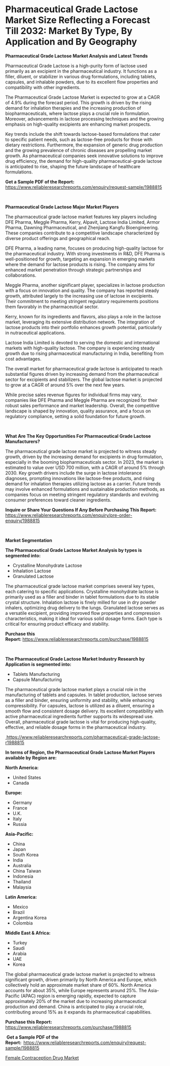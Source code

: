 <p><h1>Pharmaceutical Grade Lactose Market Size Reflecting a Forecast Till 2032: Market By Type, By Application and By Geography</h1></p><p><strong>Pharmaceutical Grade Lactose Market Analysis and Latest Trends</strong></p>
<p><p>Pharmaceutical Grade Lactose is a high-purity form of lactose used primarily as an excipient in the pharmaceutical industry. It functions as a filler, diluent, or stabilizer in various drug formulations, including tablets, capsules, and inhalable powders, due to its excellent flow properties and compatibility with other ingredients.</p><p>The Pharmaceutical Grade Lactose Market is expected to grow at a CAGR of 4.9% during the forecast period. This growth is driven by the rising demand for inhalation therapies and the increasing production of biopharmaceuticals, where lactose plays a crucial role in formulation. Moreover, advancements in lactose processing techniques and the growing emphasis on high-quality excipients are enhancing market prospects.</p><p>Key trends include the shift towards lactose-based formulations that cater to specific patient needs, such as lactose-free products for those with dietary restrictions. Furthermore, the expansion of generic drug production and the growing prevalence of chronic diseases are propelling market growth. As pharmaceutical companies seek innovative solutions to improve drug efficiency, the demand for high-quality pharmaceutical-grade lactose is anticipated to rise, shaping the future landscape of healthcare formulations.</p></p>
<p><strong>Get a Sample PDF of the Report:&nbsp;</strong> <a href="https://www.reliableresearchreports.com/enquiry/request-sample/1988815?utm_campaign=3210&utm_medium=2&utm_source=Github&utm_content=ia&utm_term=09032025&utm_id=pharmaceutical-grade-lactose">https://www.reliableresearchreports.com/enquiry/request-sample/1988815</a></p>
<p>&nbsp;</p>
<p><strong>Pharmaceutical Grade Lactose Major Market Players</strong></p>
<p><p>The pharmaceutical grade lactose market features key players including DFE Pharma, Meggle Pharma, Kerry, Alpavit, Lactose India Limited, Armor Pharma, Dawning Pharmaceutical, and Zhenjiang Kangfu Bioengineering. These companies contribute to a competitive landscape characterized by diverse product offerings and geographical reach.</p><p>DFE Pharma, a leading name, focuses on producing high-quality lactose for the pharmaceutical industry. With strong investments in R&D, DFE Pharma is well-positioned for growth, targeting an expansion in emerging markets where the demand for lactose products is rising. The company aims for enhanced market penetration through strategic partnerships and collaborations.</p><p>Meggle Pharma, another significant player, specializes in lactose production with a focus on innovation and quality. The company has reported steady growth, attributed largely to the increasing use of lactose in excipients. Their commitment to meeting stringent regulatory requirements positions them favorably in the pharmaceutical sector.</p><p>Kerry, known for its ingredients and flavors, also plays a role in the lactose market, leveraging its extensive distribution network. The integration of lactose products into their portfolio enhances growth potential, particularly in nutraceutical applications.</p><p>Lactose India Limited is devoted to serving the domestic and international markets with high-quality lactose. The company is experiencing steady growth due to rising pharmaceutical manufacturing in India, benefiting from cost advantages.</p><p>The overall market for pharmaceutical grade lactose is anticipated to reach substantial figures driven by increasing demand from the pharmaceutical sector for excipients and stabilizers. The global lactose market is projected to grow at a CAGR of around 5% over the next few years.</p><p>While precise sales revenue figures for individual firms may vary, companies like DFE Pharma and Meggle Pharma are recognized for their robust sales performance and market leadership. Overall, the competitive landscape is shaped by innovation, quality assurance, and a focus on regulatory compliance, setting a solid foundation for future growth.</p></p>
<p>&nbsp;</p>
<p><strong>What Are The Key Opportunities For Pharmaceutical Grade Lactose Manufacturers?</strong></p>
<p><p>The pharmaceutical grade lactose market is projected to witness steady growth, driven by the increasing demand for excipients in drug formulation, especially in the booming biopharmaceuticals sector. In 2023, the market is estimated to value over USD 700 million, with a CAGR of around 5% through 2030. Key growth drivers include the surge in lactose intolerance diagnoses, prompting innovations like lactose-free products, and rising demand for inhalation therapies utilizing lactose as a carrier. Future trends may involve enhanced formulations and sustainable production methods, as companies focus on meeting stringent regulatory standards and evolving consumer preferences toward cleaner ingredients.</p></p>
<p><strong>Inquire or Share Your Questions If Any Before Purchasing This Report:</strong> <a href="https://www.reliableresearchreports.com/enquiry/pre-order-enquiry/1988815?utm_campaign=3210&utm_medium=2&utm_source=Github&utm_content=ia&utm_term=09032025&utm_id=pharmaceutical-grade-lactose">https://www.reliableresearchreports.com/enquiry/pre-order-enquiry/1988815</a></p>
<p>&nbsp;</p>
<p><strong>Market Segmentation</strong></p>
<p><strong>The Pharmaceutical Grade Lactose Market Analysis by types is segmented into:</strong></p>
<p><ul><li>Crystalline Monohydrate Lactose</li><li>Inhalation Lactose</li><li>Granulated Lactose</li></ul></p>
<p><p>The pharmaceutical grade lactose market comprises several key types, each catering to specific applications. Crystalline monohydrate lactose is primarily used as a filler and binder in tablet formulations due to its stable crystal structure. Inhalation lactose is finely milled for use in dry powder inhalers, optimizing drug delivery to the lungs. Granulated lactose serves as a versatile excipient, providing improved flow properties and compression characteristics, making it ideal for various solid dosage forms. Each type is critical for ensuring product efficacy and stability.</p></p>
<p><strong>Purchase this Report:&nbsp;</strong><a href="https://www.reliableresearchreports.com/purchase/1988815?utm_campaign=3210&utm_medium=2&utm_source=Github&utm_content=ia&utm_term=09032025&utm_id=pharmaceutical-grade-lactose">https://www.reliableresearchreports.com/purchase/1988815</a></p>
<p>&nbsp;</p>
<p><strong>The Pharmaceutical Grade Lactose Market Industry Research by Application is segmented into:</strong></p>
<p><ul><li>Tablets Manufacturing</li><li>Capsule Manufacturing</li></ul></p>
<p><p>The pharmaceutical grade lactose market plays a crucial role in the manufacturing of tablets and capsules. In tablet production, lactose serves as a filler and binder, ensuring uniformity and stability, while enhancing compressibility. For capsules, lactose is utilized as a diluent, ensuring a smooth flow and consistent dosage delivery. Its excellent compatibility with active pharmaceutical ingredients further supports its widespread use. Overall, pharmaceutical grade lactose is vital for producing high-quality, effective, and reliable dosage forms in the pharmaceutical industry.</p></p>
<p><a href="https://www.reliableresearchreports.com/pharmaceutical-grade-lactose-r1988815?utm_campaign=3210&utm_medium=2&utm_source=Github&utm_content=ia&utm_term=09032025&utm_id=pharmaceutical-grade-lactose">&nbsp;https://www.reliableresearchreports.com/pharmaceutical-grade-lactose-r1988815</a></p>
<p><strong>In terms of Region, the Pharmaceutical Grade Lactose Market Players available by Region are:</strong></p>
<p>
    <p> <strong> North America: </strong>
        <ul>
            <li>United States</li>
            <li>Canada</li>
        </ul>
        </p> 
    <p> <strong> Europe: </strong>
        <ul>
            <li>Germany</li>
            <li>France</li>
            <li>U.K.</li>
            <li>Italy</li>
            <li>Russia</li>
        </ul>
        </p> 
    <p> <strong> Asia-Pacific: </strong>
        <ul>
            <li>China</li>
            <li>Japan</li>
            <li>South Korea</li>
            <li>India</li>
            <li>Australia</li>
            <li>China Taiwan</li>
            <li>Indonesia</li>
            <li>Thailand</li>
            <li>Malaysia</li>
        </ul>
        </p> 
    <p> <strong> Latin America: </strong>
        <ul>
            <li>Mexico</li>
            <li>Brazil</li>
            <li>Argentina Korea</li>
            <li>Colombia</li>
        </ul>
        </p> 
    <p> <strong> Middle East & Africa: </strong>
        <ul>
            <li>Turkey</li>
            <li>Saudi</li>
            <li>Arabia</li>
            <li>UAE</li>
            <li>Korea</li>
        </ul>
    </p>
    </p>
<p><p>The global pharmaceutical grade lactose market is projected to witness significant growth, driven primarily by North America and Europe, which collectively hold an approximate market share of 60%. North America accounts for about 35%, while Europe represents around 25%. The Asia-Pacific (APAC) region is emerging rapidly, expected to capture approximately 20% of the market due to increasing pharmaceutical production and demand. China is anticipated to play a crucial role, contributing around 15% as it expands its pharmaceutical capabilities.</p></p>
<p><strong>Purchase this Report: </strong><a href="https://www.reliableresearchreports.com/purchase/1988815?utm_campaign=3210&utm_medium=2&utm_source=Github&utm_content=ia&utm_term=09032025&utm_id=pharmaceutical-grade-lactose">https://www.reliableresearchreports.com/purchase/1988815</a></p>
<p>&nbsp;<strong>Get a Sample PDF of the Report:&nbsp;&nbsp;</strong><a href="https://www.reliableresearchreports.com/enquiry/request-sample/1988815?utm_campaign=3210&utm_medium=2&utm_source=Github&utm_content=ia&utm_term=09032025&utm_id=pharmaceutical-grade-lactose">https://www.reliableresearchreports.com/enquiry/request-sample/1988815</a></p>
<p><strong></strong></p>
<p><p><a href="https://github.com/sgroitrieu7f/Market-Research-Report-List-1/blob/main/female-contraception-drug-market.md?utm_campaign=3210&utm_medium=2&utm_source=Github&utm_content=ia&utm_term=09032025&utm_id=pharmaceutical-grade-lactose">Female Contraception Drug Market</a></p></p>